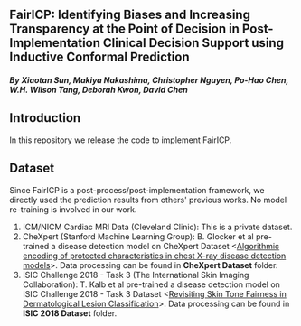 ## FairICP: Identifying Biases and Increasing Transparency at the Point of Decision in Post-Implementation Clinical Decision Support using Inductive Conformal Prediction
##### By Xiaotan Sun, Makiya Nakashima, Christopher Nguyen, Po-Hao Chen, W.H. Wilson Tang, Deborah Kwon, David Chen

## Introduction
In this repository we release the code to implement FairICP.

## Dataset
Since FairICP is a post-process/post-implementation framework, we directly used the prediction results from others' previous works. No model re-training is involved in our work. 
1. ICM/NICM Cardiac MRI Data (Cleveland Clinic): This is a private dataset.
2. CheXpert (Stanford Machine Learning Group): B. Glocker et al pre-trained a disease detection model on CheXpert Dataset <[Algorithmic encoding of protected characteristics in chest X-ray disease detection models](https://www.thelancet.com/journals/ebiom/article/PIIS2352-3964(23)00032-4/fulltext)>. Data processing can be found in **CheXpert Dataset** folder.
3. ISIC Challenge 2018 - Task 3 (The International Skin Imaging Collaboration): T. Kalb et al pre-trained a disease detection model on ISIC Challenge 2018 - Task 3 Dataset <[Revisiting Skin Tone Fairness in Dermatological Lesion Classification](https://arxiv.org/abs/2308.09640v1)>. Data processing can be found in **ISIC 2018 Dataset** folder.
